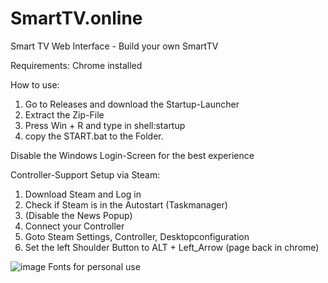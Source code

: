 # SmartTV.online
Smart TV Web Interface - Build your own SmartTV

Requirements: Chrome installed

How to use:
1. Go to Releases and download the Startup-Launcher
2. Extract the Zip-File
3. Press Win + R and type in shell:startup
4. copy the START.bat to the Folder.

Disable the Windows Login-Screen for the best experience

Controller-Support Setup via Steam:
1. Download Steam and Log in 
2. Check if Steam is in the Autostart (Taskmanager)
3. (Disable the News Popup)
4. Connect your Controller
5. Goto Steam Settings, Controller, Desktopconfiguration
6. Set the left Shoulder Button to ALT + Left_Arrow (page back in chrome)


![image](https://user-images.githubusercontent.com/83350146/158901149-a90d8c0a-4877-4123-b2ae-e7ac59d1e469.png)
Fonts for personal use
